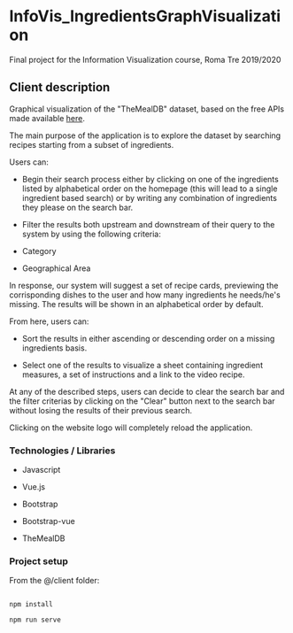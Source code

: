 # InfoVis_IngredientsGraphVisualization

Final project for the Information Visualization course, Roma Tre 2019/2020

  
  

## Client description

  

  

Graphical visualization of the "TheMealDB" dataset, based on the free APIs made available [here](https://www.themealdb.com/).

  

  

The main purpose of the application is to explore the dataset by searching recipes starting from a subset of ingredients.

  

Users can:

  

- Begin their search process either by clicking on one of the ingredients listed by alphabetical order on the homepage (this will lead to a single ingredient based search) or by writing any combination of ingredients they please on the search bar.

  

- Filter the results both upstream and downstream of their query to the system by using the following criteria:

  

- Category

  

- Geographical Area

  

In response, our system will suggest a set of recipe cards, previewing the corrisponding dishes to the user and how many ingredients he needs/he's missing. The results will be shown in an alphabetical order by default.

  

From here, users can:

  

- Sort the results in either ascending or descending order on a missing ingredients basis.

  

- Select one of the results to visualize a sheet containing ingredient measures, a set of instructions and a link to the video recipe.

  

At any of the described steps, users can decide to clear the search bar and the filter criterias by clicking on the "Clear" button next to the search bar without losing the results of their previous search.

  

Clicking on the website logo will completely reload the application.

  
  

### Technologies / Libraries

- Javascript

- Vue.js

- Bootstrap

- Bootstrap-vue

- TheMealDB

  

### Project setup

From the @/client folder:

```

npm install

npm run serve

```
